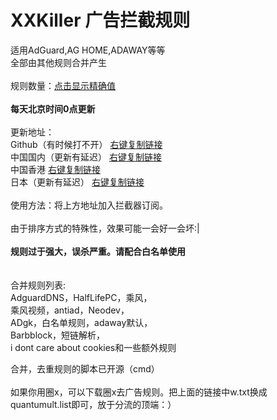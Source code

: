 # XXKiller 广告拦截规则
适用AdGuard,AG HOME,ADAWAY等等<br/>
全部由其他规则合并产生<br/><br/>
规则数量：<a href="https://raw.githubusercontent.com/DoingDog/XXKiller/main/ct.txt">点击显示精确值</a> <br/>
<strong><br>每天北京时间0点更新</strong><br/><br/>
更新地址：<br/>
Github（有时候打不开） <a href=https://github.com/DoingDog/XXKiller/raw/main/w.txt>右键复制链接</a><br/>
中国国内（更新有延迟） <a href=https://cdn.jsdelivr.net/gh/DoingDog/XXKiller@main/w.txt>右键复制链接</a><br/>
中国香港 <a href=https://raw.fastgit.org/DoingDog/XXKiller/main/w.txt>右键复制链接</a><br/>
日本（更新有延迟） <a href=https://cdn.staticaly.com/gh/DoingDog/XXKiller/main/w.txt>右键复制链接</a><br/>
<br/>使用方法：将上方地址加入拦截器订阅。<br/>
<br/>由于排序方式的特殊性，效果可能一会好一会坏:|<br/><br/>
<strong>规则过于强大，误杀严重。请配合白名单使用</strong><br/><br/>
<br/>
合并规则列表:<br>AdguardDNS，HalfLifePC，乘风，<br/>乘风视频，antiad，Neodev，<br/>ADgk，白名单规则，adaway默认，<br/>Barbblock，短链解析，<br>i dont care about cookies和一些额外规则<br/>

合并，去重规则的脚本已开源（cmd）<br/><br/>
如果你用圈x，可以下载圈x去广告规则。把上面的链接中w.txt换成quantumult.list即可，放于分流的顶端：）
